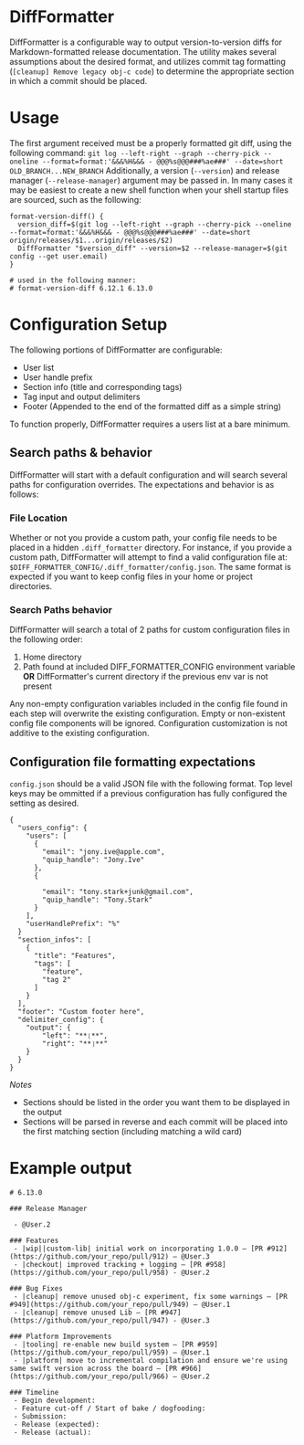 # DiffFormatter

DiffFormatter is a configurable way to output version-to-version diffs for Markdown-formatted release documentation. The utility makes several assumptions about the desired format, and utilizes commit tag formatting (`[cleanup] Remove legacy obj-c code`) to determine the appropriate section in which a commit should be placed.

# Usage
The first argument received must be a properly formatted git diff, using the following command: `git log --left-right --graph --cherry-pick --oneline --format=format:'&&&%H&&& - @@@%s@@@###%ae###' --date=short OLD_BRANCH...NEW_BRANCH`
Additionally, a version (`--version`) and release manager (`--release-manager`) argument may be passed in. In many cases it may be easiest to create a new shell function when your shell startup files are sourced, such as the following:

```
format-version-diff() {
  version_diff=$(git log --left-right --graph --cherry-pick --oneline --format=format:'&&&%H&&& - @@@%s@@@###%ae###' --date=short origin/releases/$1...origin/releases/$2)
  DiffFormatter "$version_diff" --version=$2 --release-manager=$(git config --get user.email)
}

# used in the following manner:
# format-version-diff 6.12.1 6.13.0
```

# Configuration Setup
The following portions of DiffFormatter are configurable:
- User list
- User handle prefix
- Section info (title and corresponding tags)
- Tag input and output delimiters
- Footer (Appended to the end of the formatted diff as a simple string)

To function properly, DiffFormatter requires a users list at a bare minimum.

## Search paths & behavior
DiffFormatter will start with a default configuration and will search several paths for configuration overrides. The expectations and behavior is as follows:

### File Location
Whether or not you provide a custom path, your config file needs to be placed in a hidden `.diff_formatter` directory. For instance, if you provide a custom path, DiffFormatter will attempt to find a valid configuration file at: `$DIFF_FORMATTER_CONFIG/.diff_formatter/config.json`. The same format is expected if you want to keep config files in your home or project directories.

### Search Paths behavior
DiffFormatter will search a total of 2 paths for custom configuration files in the following order:
1. Home directory
2. Path found at included DIFF_FORMATTER_CONFIG environment variable __OR__ DiffFormatter's current directory if the previous env var is not present

Any non-empty configuration variables included in the config file found in each step will overwrite the existing configuration. Empty or non-existent config file components will be ignored. Configuration customization is not additive to the existing configuration.

## Configuration file formatting expectations
`config.json` should be a valid JSON file with the following format. Top level keys may be ommitted if a previous configuration has fully configured the setting as desired.

```
{
  "users_config": {
    "users": [
      {
        "email": "jony.ive@apple.com",
        "quip_handle": "Jony.Ive"
      },
      {

        "email": "tony.stark+junk@gmail.com",
        "quip_handle": "Tony.Stark"
      }
    ],
    "userHandlePrefix": "%"
  }
  "section_infos": [
    {
      "title": "Features",
      "tags": [
        "feature",
        "tag 2"
      ]
    }
  ],
  "footer": "Custom footer here",
  "delimiter_config": {
    "output": {
        "left": "**❲**",
        "right": "**❳**"
    }
  }
}
```

*Notes*
  - Sections should be listed in the order you want them to be displayed in the output
  - Sections will be parsed in reverse and each commit will be placed into the first matching section (including matching a wild card)

# Example output
```
# 6.13.0

### Release Manager

 - @User.2

### Features
 - |wip||custom-lib| initial work on incorporating 1.0.0 — [PR #912](https://github.com/your_repo/pull/912) — @User.3
 - |checkout| improved tracking + logging — [PR #958](https://github.com/your_repo/pull/958) - @User.2

### Bug Fixes
 - |cleanup| remove unused obj-c experiment, fix some warnings — [PR #949](https://github.com/your_repo/pull/949) — @User.1
 - |cleanup| remove unused Lib — [PR #947](https://github.com/your_repo/pull/947) - @User.3

### Platform Improvements
 - |tooling| re-enable new build system — [PR #959](https://github.com/your_repo/pull/959) — @User.1
 - |platform| move to incremental compilation and ensure we're using same swift version across the board — [PR #966](https://github.com/your_repo/pull/966) — @User.2

### Timeline
 - Begin development:
 - Feature cut-off / Start of bake / dogfooding:
 - Submission:
 - Release (expected):
 - Release (actual):

```